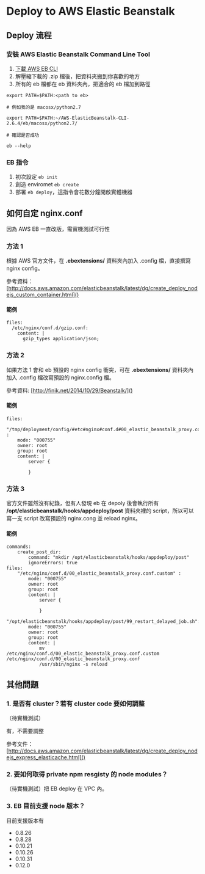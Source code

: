 # Deploy to AWS Elastic Beanstalk

## Deploy 流程
### 安裝 AWS Elastic Beanstalk Command Line Tool
1. [下載 AWS EB CLI](http://aws.amazon.com/code/6752709412171743)
2. 解壓縮下載的 .zip 檔後，把資料夾搬到你喜歡的地方
3. 所有的 eb 檔都在 eb 資料夾內，把適合的 eb 檔加到路徑

```
export PATH=$PATH:<path to eb>

# 例如我的是 macosx/python2.7

export PATH=$PATH:~/AWS-ElasticBeanstalk-CLI-2.6.4/eb/macosx/python2.7/

# 確認是否成功

eb --help
```

### EB 指令
1. 初次設定 `eb init`
2. 創造 enviromet `eb create`
3. 部署 `eb deploy`，這指令會花數分鐘開啟實體機器



## 如何自定 nginx.conf
因為 AWS EB 一直改版，需實機測試可行性

### 方法 1
根據 AWS 官方文件，在 __.ebextensions/__ 資料夾內加入 .config 檔，直接撰寫 nginx config。

參考資料：[http://docs.aws.amazon.com/elasticbeanstalk/latest/dg/create_deploy_nodejs_custom_container.html]()

#### 範例

```
files:
  /etc/nginx/conf.d/gzip.conf:
    content: |
      gzip_types application/json;
```

### 方法 2
如果方法 1 會和 eb 預設的 nginx config 衝突，可在 __.ebextensions/__ 資料夾內加入 .config 檔改寫預設的 nginx.config 檔。

參考資料: [http://finik.net/2014/10/29/Beanstalk/]()

#### 範例
```
files:
  "/tmp/deployment/config/#etc#nginx#conf.d#00_elastic_beanstalk_proxy.conf" :
    mode: "000755"
    owner: root
    group: root
    content: |
        server {

        }
```

### 方法 3
官方文件雖然沒有紀錄，但有人發現 eb 在 depoly 後會執行所有 __/opt/elasticbeanstalk/hooks/appdeploy/post__  資料夾裡的 script，所以可以寫一支 script 改寫預設的 nginx.cong 並 reload nginx。

#### 範例
```
commands:
    create_post_dir:
        command: "mkdir /opt/elasticbeanstalk/hooks/appdeploy/post"
        ignoreErrors: true
files:
    "/etc/nginx/conf.d/00_elastic_beanstalk_proxy.conf.custom" :
        mode: "000755"
        owner: root
        group: root
        content: |
            server {

            }
    "/opt/elasticbeanstalk/hooks/appdeploy/post/99_restart_delayed_job.sh":
        mode: "000755"
        owner: root
        group: root
        content: |
            mv /etc/nginx/conf.d/00_elastic_beanstalk_proxy.conf.custom /etc/nginx/conf.d/00_elastic_beanstalk_proxy.conf
            /usr/sbin/nginx -s reload
```

## 其他問題
### 1. 是否有 cluster？若有 cluster code 要如何調整
（待實機測試）

有，不需要調整

參考文件：[http://docs.aws.amazon.com/elasticbeanstalk/latest/dg/create_deploy_nodejs_express_elasticache.html]()

### 2. 要如何取得 private npm resgisty 的 node modules？
（待實機測試）把 EB deploy 在 VPC 內。

### 3. EB 目前支援 node 版本？
目前支援版本有
- 0.8.26
- 0.8.28
- 0.10.21
- 0.10.26
- 0.10.31
- 0.12.0


